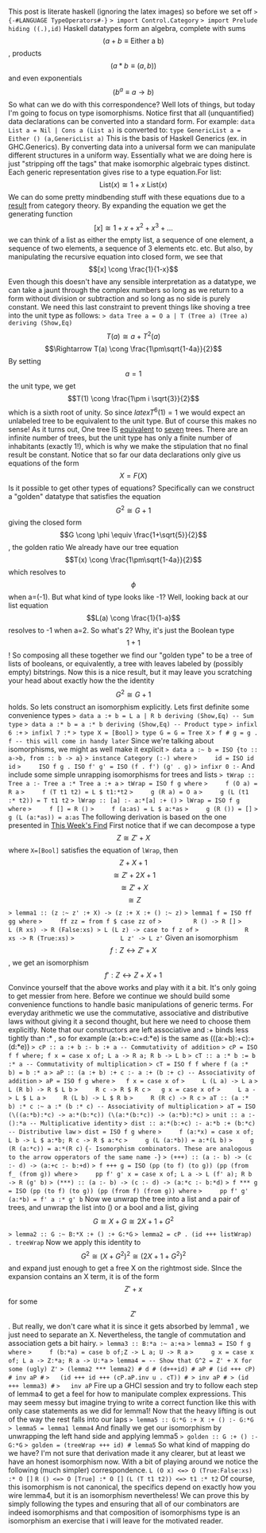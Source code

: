 This post is literate haskell (ignoring the latex images) so before we set off
`> {-#LANGUAGE TypeOperators#-}`
`> import Control.Category`
`> import Prelude hiding ((.),id)`
Haskell datatypes form an algebra, complete with sums $$(a + b \equiv \text{Either a b})$$, products $$(a*b \equiv (a,b))$$ and even exponentials $$(b^a \equiv a \to b)$$
So what can we do with this correspondence? Well lots of things, but today I'm going to focus on type isomorphisms.
Notice first that all (unquantified) data declarations can be converted into a standard form. For example:
`data List a = Nil | Cons a (List a)`
is converted to:
`type GenericList a = Either () (a,GenericList a)`
This is the basis of Haskell Generics (ex. in GHC.Generics). By converting data into a universal form we can manipulate different structures in a uniform way. Essentially what we are doing here is just "stripping off the tags" that make isomorphic algebraic types distinct.
Each generic representation gives rise to a type equation.For list: $$\text{List}(x) \cong 1 + x~\text{List}(x)$$
We can do some pretty mindbending stuff with these equations due to a [result](http://arxiv.org/abs/math/0212377) from category theory. By expanding the equation we get the generating function
$$[x] \cong 1 + x + x^2 + x^3 + \ldots$$
we can think of a list as either the empty list, a sequence of one element, a sequence of two elements, a sequence of 3 elements etc. etc.
But also, by manipulating the recursive equation into closed form, we see that $$[x] \cong \frac{1}{1-x}$$
Even though this doesn't have any sensible interpretation as a datatype, we can take a jaunt through the complex numbers so long as we return to a form without division or subtraction and so long as no side is purely constant.
We need this last constraint to prevent things like shoving a tree into the unit type as follows:
`> data Tree a = O a | T (Tree a) (Tree a) deriving (Show,Eq)`
$$T(a) \cong a + T^2(a)$$
	$$\Rightarrow T(a) \cong \frac{1\pm\sqrt{1-4a}}{2}$$
By setting $$a=1$$ the unit type,  we get $$T(1) \cong \frac{1\pm i \sqrt{3}}{2}$$ which is a sixth root of unity. So since $latex T^6(1) = 1$ we would expect an unlabeled tree to be equivalent to the unit type. But of course this makes no sense! As it turns out, One tree IS [equivalent](http://blog.sigfpe.com/2007/09/arboreal-isomorphisms-from-nuclear.html) to [seven](http://arxiv.org/abs/math/9405205) trees. There are an infinite number of trees, but the unit type has only a finite number of inhabitants (exactly 1!), which is why we make the stipulation that no final result be constant.
Notice that so far our data declarations only give us equations of the form $$X = F(X)$$
Is it possible to get other types of equations? Specifically can we construct a "golden" datatype that satisfies the equation $$G^2 \cong G+1$$ giving the closed form $$G \cong \phi \equiv \frac{1+\sqrt{5}}{2}$$, the golden ratio
We already have our tree equation $$T(x) \cong \frac{1\pm\sqrt{1-4a}}{2}$$ which resolves to $$\phi$$ when a=(-1). But what kind of type looks like -1? Well, looking back at our list equation $$L(a) \cong \frac{1}{1-a}$$ resolves to -1 when a=2. So what's 2? Why, it's just the Boolean type $$1+1$$! So composing all these together we find our "golden type" to be a tree of lists of booleans, or equivalently, a tree with leaves labeled by (possibly empty) bitstrings.
Now this is a nice result, but it may leave you scratching your head about exactly how the the identity $$G^2 \cong G +1$$ holds.
So lets construct an isomorphism explicitly.
Lets first definite some convenience types
`> data a :+ b = L a | R b deriving (Show,Eq) -- Sum type`
`> data a :* b = a :* b deriving (Show,Eq) -- Product type`
`> infixl 6 :+`
`> infixl 7 :*`
`> type X = [Bool]`
`> type G = G = Tree X`
`> f # g = g . f -- this will come in handy later`
Since we're talking about isomorphisms, we might as well make it explicit
`> data a :~ b = ISO {to :: a->b, from :: b -> a}`
`> instance Category (:-) where`
`>     id = ISO id id`
`>     ISO f g . ISO f' g' = ISO (f . f') (g' . g)`
`> infixr 0 :-`
And include some simple unrapping isomorphisms for trees and lists
`> tWrap :: Tree a :- Tree a :* Tree a :+ a`
`> tWrap = ISO f g where`
`>     f (O a) = R a`
`>     f (T t1 t2) = L $ t1:*t2`
`>     g (R a) = O a`
`>     g (L (t1 :* t2)) = T t1 t2`
`> lWrap :: [a] :- a:*[a] :+ ()`
`> lWrap = ISO f g where`
`>     f [] = R ()`
`>     f (a:as) = L $ a:*as`
`>     g (R ()) = []`
`>     g (L (a:*as)) = a:as`
The following derivation is based on the one presented in [This Week's Find](http://math.ucr.edu/home/baez/week203.html)
First notice that if we can decompose a type $$Z \cong Z' + X$$ where `X=[Bool]` satisfies the equation of `lWrap`, then 
$$Z + X + 1$$
$$\cong Z' + 2X + 1$$
$$\cong Z' + X$$
$$\cong Z$$
`> lemma1 :: (z :~ z' :+ X) -> (z :+ X :+ () :~ z)`
`> lemma1 f = ISO ff gg where`
`>     ff zz = from f $ case zz of`
`>         R () -> R []`
`>         L (R xs) -> R (False:xs) > L (L z) -> case to f z of`
`>             R xs -> R (True:xs)`
`>             L z' -> L z'`
Given an isomorphism $$f : Z \leftrightarrow Z' + X$$, we get an isomorphism $$f' : Z \leftrightarrow Z + X + 1$$
Convince yourself that the above works and play with it a bit. It's only going to get messier from here.
Before we continue we should build some convenience functions to handle basic manipulations of generic terms. For everyday arithmetic we use the commutative, associative and distributive laws without giving it a second thought, but here we need to choose them explicitly. Note that our constructors are left associative and :+ binds less tightly than :* , so for example (a:+b:+c:+d:*e) is the same as (((a:+b):+c):+(d:*e))
`> cP :: a :+ b :- b :+ a -- Commutativity of addition`
`> cP = ISO f f where; f x = case x of; L a -> R a; R b -> L b`
`> cT :: a :* b := b :* a -- Commutativity of multiplication`
`> cT = ISO f f where f (a :* b) = b :* a`
`> aP :: (a :+ b) :+ c :- a :+ (b :+ c) -- Associativity of addition`
`> aP = ISO f g where`
`>   f x = case x of`
`>     L (L a) -> L a`
`>     L (R b) -> R $ L b`
`>     R c -> R $ R c`
`>   g x = case x of`
`>     L a -> L $ L a`
`>     R (L b) -> L $ R b`
`>     R (R c) -> R c`
`> aT :: (a :* b) :* c :~ a :* (b :* c) -- Associativity of multiplication`
`> aT = ISO (\((a:*b):*c) -> a:*(b:*c)) (\(a:*(b:*c)) -> (a:*b):*c)`
`> unit :: a :- ():*a -- Multiplicative identity`
`> dist :: a:*(b:+c) :- a:*b :+ (b:*c) -- Distributive law`
`> dist = ISO f g where`
`>     f (a:*x) = case x of; L b -> L $ a:*b; R c -> R $ a:*c`
`>     g (L (a:*b)) = a:*(L b)`
`>     g (R (a:*c)) = a:*(R c)`
`{- Isomorphism combinators. These are analogous to the arrow opperators of the same name -}`
`> (+++) :: (a :- b) -> (c :- d) -> (a:+c :- b:+d)`
`> f +++ g = ISO (pp (to f) (to g)) (pp (from f_ (from g)) where`
`>     pp f' g' x = case x of; L a -> L (f' a); R b -> R (g' b)`
`> (***) :: (a :- b) -> (c :- d) -> (a:*c :- b:*d)`
`> f *** g = ISO (pp (to f) (to g)) (pp (from f) (from g)) where`
`>     pp f' g' (a:*b) = f' a :* g' b`
Now we unwrap the tree into a list and a pair of trees, and unwrap the list into () or a bool and a list, giving $$G \cong X + G \cong 2X + 1 + G^2$$
`> lemma2 :: G :~ B:*X :+ () :+ G:*G`
`> lemma2 = cP . (id +++ listWrap) . treeWrap`
Now we apply this identity to $$G^2 \cong (X+G^2)^2 \cong (2X + 1 + G^2)^2$$ and expand just enough to get a free X on the rightmost side. SInce the expansion contains an X term, it is of the form $$Z' + x$$ for some $$Z'$$. But really, we don't care what it is since it gets absorbed by lemma1 , we just need to separate an X. Nevertheless, the tangle of commutation and association gets a bit hairy.
`> lemma3 :: B:*a :~ a:+a`
`> lemma3 = ISO f g where`
`>     f (b:*a) = case b of;Z -> L a; U -> R a`
`>     g x = case x of; L a -> Z:*a; R a -> U:*a`
`> lemma4 = -- Show that G^2 = Z' + X for some (ugly) Z'`
`> (lemma2 *** lemma2) # d # (d+++id) # aP # (id +++ cP) # inv aP #` 
`>   (id +++ id +++ (cP.aP.inv u . cT)) # > inv aP # > (id +++ lemma3) #` 
`>   inv aP`
Fire up a GHCI session and try to follow each step of lemma4 to get a feel for how to manipulate complex expressions. This may seem messy but imagine trying to write a correct function like this with only case statements as we did for lemma1! Now that the heavy lifting is out of the way the rest falls into our laps
`> lemma5 :: G:*G :+ X :+ () :- G:*G`
`> lemma5 = lemma1 lemma4`
And finally we get our isomorphism by unwrapping the left hand side and applying lemma5
`> golden :: G :+ () :- G:*G`
`> golden = (treeWrap +++ id) # lemma5`
So what kind of mapping do we have? I'm not sure that derivation made it any clearer, but at least we have an honest isomorphism now.  With a bit of playing around we notice the following (much simpler) correspondence.
`L (O x) <=> O (True:False:xs) :* O []`
`R () <=> O [True] :* O []`
`(L (T t1 t2)) <=> t1 :* t2`
Of course, this isomorphism is not canonical, the specifics depend on exactly how you wire lemma4, but it is an isomorphism nevertheless! We can prove this by simply following the types and ensuring that  all of our combinators are indeed isomorphisms and that composition of isomorphisms type is an isomorphism an exercise that i will leave for the motivated reader.
